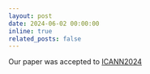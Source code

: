 ```yaml
---
layout: post
date: 2024-06-02 00:00:00
inline: true
related_posts: false
---
```


Our paper was accepted to <a href="https://e-nns.org/icann2024/">ICANN2024</a>
